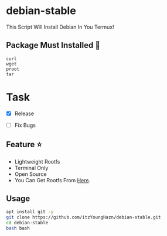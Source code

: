 # debian-stable
This Script Will Install Debian In You Termux! 

## Package Must Installed 🚀
```terminal
curl 
wget 
proot 
tar
```

# Task
- [x] Release
- [ ] Fix Bugs


## Feature ⭐
* Lightweight Rootfs
* Terminal Only
* Open Source
* You Can Get Rootfs From [Here](docker.debian.net).


## Usage
```bash
apt install git -y
git clone https://github.com/itzYoungHazn/debian-stable.git
cd debian-stable
bash bash
```

